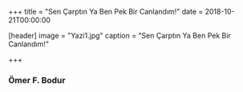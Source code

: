 +++
title = "Sen Çarptın Ya Ben Pek Bir Canlandım!"
date = 2018-10-21T00:00:00


[header]
image = "Yazi1.jpg"
caption = "Sen Çarptın Ya Ben Pek Bir Canlandım!"

+++


### Ömer F. Bodur